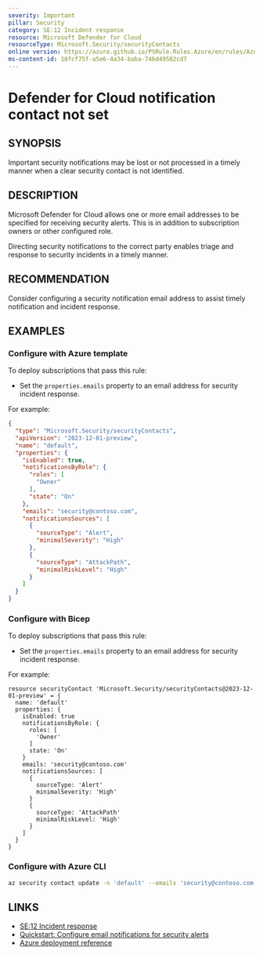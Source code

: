 ```yaml
---
severity: Important
pillar: Security
category: SE:12 Incident response
resource: Microsoft Defender for Cloud
resourceType: Microsoft.Security/securityContacts
online version: https://azure.github.io/PSRule.Rules.Azure/en/rules/Azure.Defender.SecurityContact/
ms-content-id: 18fcf75f-a5e6-4a34-baba-74bd49502cd7
---
```


# Defender for Cloud notification contact not set

## SYNOPSIS

Important security notifications may be lost or not processed in a timely manner when a clear security contact is not identified.

## DESCRIPTION

Microsoft Defender for Cloud allows one or more email addresses to be specified for receiving security alerts.
This is in addition to subscription owners or other configured role.

Directing security notifications to the correct party enables triage and response to security incidents in a timely manner.

## RECOMMENDATION

Consider configuring a security notification email address to assist timely notification and incident response.

## EXAMPLES

### Configure with Azure template

To deploy subscriptions that pass this rule:

- Set the `properties.emails` property to an email address for security incident response.

For example:

```json
{
  "type": "Microsoft.Security/securityContacts",
  "apiVersion": "2023-12-01-preview",
  "name": "default",
  "properties": {
    "isEnabled": true,
    "notificationsByRole": {
      "roles": [
        "Owner"
      ],
      "state": "On"
    },
    "emails": "security@contoso.com",
    "notificationsSources": [
      {
        "sourceType": "Alert",
        "minimalSeverity": "High"
      },
      {
        "sourceType": "AttackPath",
        "minimalRiskLevel": "High"
      }
    ]
  }
}
```

### Configure with Bicep

To deploy subscriptions that pass this rule:

- Set the `properties.emails` property to an email address for security incident response.

For example:

```bicep
resource securityContact 'Microsoft.Security/securityContacts@2023-12-01-preview' = {
  name: 'default'
  properties: {
    isEnabled: true
    notificationsByRole: {
      roles: [
        'Owner'
      ]
      state: 'On'
    }
    emails: 'security@contoso.com'
    notificationsSources: [
      {
        sourceType: 'Alert'
        minimalSeverity: 'High'
      }
      {
        sourceType: 'AttackPath'
        minimalRiskLevel: 'High'
      }
    ]
  }
}
```

### Configure with Azure CLI

```bash
az security contact update -n 'default' --emails 'security@contoso.com'
```

## LINKS

- [SE:12 Incident response](https://learn.microsoft.com/azure/well-architected/security/incident-response)
- [Quickstart: Configure email notifications for security alerts](https://learn.microsoft.com/azure/defender-for-cloud/configure-email-notifications)
- [Azure deployment reference](https://learn.microsoft.com/azure/templates/microsoft.security/securitycontacts)
